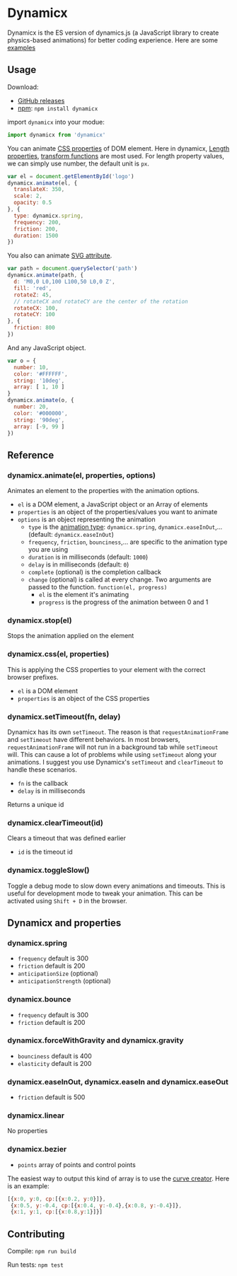 # Dynamicx

Dynamicx is the ES version of dynamics.js (a JavaScript library to create physics-based animations) for better coding experience. Here are some [examples](https://51fe.github.io/dynamicx)

## Usage
Download:
- [GitHub releases](https://github.com/51fe/dynamicx/releases)
- [npm](https://www.npmjs.com/package/dynamicx): `npm install dynamicx`

import `dynamicx` into your modue:

```javascript
import dynamicx from 'dynamicx'
```

You can animate [CSS properties](https://developer.mozilla.org/en-US/docs/Web/CSS/Reference) of DOM element. Here in  dynamicx, [Length properties](https://developer.mozilla.org/en-US/docs/Web/CSS/length), [transform functions](https://developer.mozilla.org/en-US/docs/Web/CSS/transform-function) are most used. For length property values, we can simply use number, the default unit is `px`. 

```javascript
var el = document.getElementById('logo')
dynamicx.animate(el, {
  translateX: 350,
  scale: 2,
  opacity: 0.5
}, {
  type: dynamicx.spring,
  frequency: 200,
  friction: 200,
  duration: 1500
})
```

You also can animate [SVG attribute](https://developer.mozilla.org/en-US/docs/Web/SVG/Attribute).

```javascript
var path = document.querySelector('path')
dynamicx.animate(path, {
  d: 'M0,0 L0,100 L100,50 L0,0 Z',
  fill: 'red',
  rotateZ: 45,
  // rotateCX and rotateCY are the center of the rotation
  rotateCX: 100,
  rotateCY: 100
}, {
  friction: 800
})
```

And any JavaScript object.
```javascript
var o = {
  number: 10,
  color: '#FFFFFF',
  string: '10deg',
  array: [ 1, 10 ]
}
dynamicx.animate(o, {
  number: 20,
  color: '#000000',
  string: '90deg',
  array: [-9, 99 ]
})
```

## Reference
### dynamicx.animate(el, properties, options)
Animates an element to the properties with the animation options.
- `el` is a DOM element, a JavaScript object or an Array of elements
- `properties` is an object of the properties/values you want to animate
- `options` is an object representing the animation
  - `type` is the [animation type](#dynamicx-and-properties): `dynamicx.spring`, `dynamicx.easeInOut`,... (default: `dynamicx.easeInOut`)
  - `frequency`, `friction`, `bounciness`,... are specific to the animation type you are using
  - `duration` is in milliseconds (default: `1000`)
  - `delay` is in milliseconds (default: `0`)
  - `complete` (optional) is the completion callback
  - `change` (optional) is called at every change. Two arguments are passed to the function. `function(el, progress)`
    - `el` is the element it's animating
    - `progress` is the progress of the animation between 0 and 1

### dynamicx.stop(el)
Stops the animation applied on the element

### dynamicx.css(el, properties)
This is applying the CSS properties to your element with the correct browser prefixes.
- `el` is a DOM element
- `properties` is an object of the CSS properties

### dynamicx.setTimeout(fn, delay)
Dynamicx has its own `setTimeout`. The reason is that `requestAnimationFrame` and `setTimeout` have different behaviors. In most browsers, `requestAnimationFrame` will not run in a background tab while `setTimeout` will. This can cause a lot of problems while using `setTimeout` along your animations. I suggest you use Dynamicx's `setTimeout` and `clearTimeout` to handle these scenarios.
- `fn` is the callback
- `delay` is in milliseconds

Returns a unique id

### dynamicx.clearTimeout(id)
Clears a timeout that was defined earlier
- `id` is the timeout id

### dynamicx.toggleSlow()
Toggle a debug mode to slow down every animations and timeouts.
This is useful for development mode to tweak your animation.
This can be activated using `Shift + D` in the browser.

## Dynamicx and properties
### dynamicx.spring
- `frequency` default is 300
- `friction` default is 200
- `anticipationSize` (optional)
- `anticipationStrength` (optional)

### dynamicx.bounce
- `frequency` default is 300
- `friction` default is 200

### dynamicx.forceWithGravity and dynamicx.gravity
- `bounciness` default is 400
- `elasticity` default is 200

### dynamicx.easeInOut, dynamicx.easeIn and dynamicx.easeOut
- `friction` default is 500

### dynamicx.linear
No properties

### dynamicx.bezier
- `points` array of points and control points

The easiest way to output this kind of array is to use the [curve creator](https://dynamicx.netlify.app). Here is an example:

```javascript
[{x:0, y:0, cp:[{x:0.2, y:0}]},
 {x:0.5, y:-0.4, cp:[{x:0.4, y:-0.4},{x:0.8, y:-0.4}]},
 {x:1, y:1, cp:[{x:0.8,y:1}]}]
```

## Contributing
Compile: `npm run build`

Run tests: `npm test`